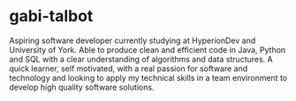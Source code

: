 # gabi-talbot

Aspiring software developer currently studying at HyperionDev and University of York. Able to produce clean and efficient code in Java, Python and SQL with a clear understanding of algorithms and data structures. A quick learner, self motivated, with a real passion for software and technology and looking to apply my technical skills in a team environment to develop high quality software solutions.
